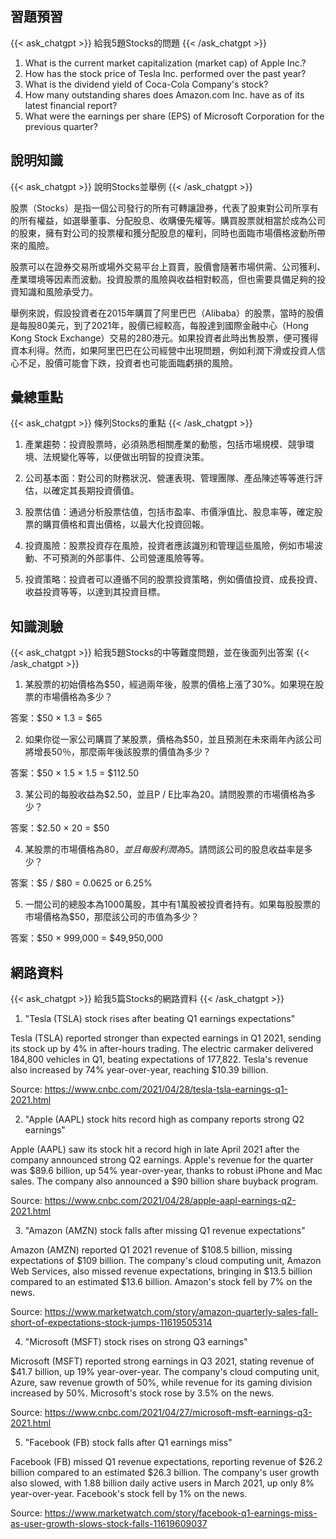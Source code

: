## 習題預習
{{< ask_chatgpt >}}
給我5題Stocks的問題
{{< /ask_chatgpt >}}



1. What is the current market capitalization (market cap) of Apple Inc.?
2. How has the stock price of Tesla Inc. performed over the past year?
3. What is the dividend yield of Coca-Cola Company's stock?
4. How many outstanding shares does Amazon.com Inc. have as of its latest financial report?
5. What were the earnings per share (EPS) of Microsoft Corporation for the previous quarter?   

## 說明知識
{{< ask_chatgpt >}}
說明Stocks並舉例
{{< /ask_chatgpt >}}



股票（Stocks）是指一個公司發行的所有可轉讓證券，代表了股東對公司所享有的所有權益，如選舉董事、分配股息、收購優先權等。購買股票就相當於成為公司的股東，擁有對公司的投票權和獲分配股息的權利，同時也面臨市場價格波動所帶來的風險。

股票可以在證券交易所或場外交易平台上買賣，股價會隨著市場供需、公司獲利、產業環境等因素而波動。投資股票的風險與收益相對較高，但也需要具備足夠的投資知識和風險承受力。

舉例來說，假設投資者在2015年購買了阿里巴巴（Alibaba）的股票，當時的股價是每股80美元，到了2021年，股價已經較高，每股達到國際金融中心（Hong Kong Stock Exchange）交易的280港元。如果投資者此時出售股票，便可獲得資本利得。然而，如果阿里巴巴在公司經營中出現問題，例如利潤下滑或投資人信心不足，股價可能會下跌，投資者也可能面臨虧損的風險。   

## 彙總重點
{{< ask_chatgpt >}}
條列Stocks的重點
{{< /ask_chatgpt >}}



1. 產業趨勢：投資股票時，必須熟悉相關產業的動態，包括市場規模、競爭環境、法規變化等等，以便做出明智的投資決策。

2. 公司基本面：對公司的財務狀況、營運表現、管理團隊、產品陳述等等進行評估，以確定其長期投資價值。

3. 股票估值：通過分析股票估值，包括市盈率、市價淨值比、股息率等，確定股票的購買價格和賣出價格，以最大化投資回報。

4. 投資風險：股票投資存在風險，投資者應該識別和管理這些風險，例如市場波動、不可預測的外部事件、公司營運風險等等。

5. 投資策略：投資者可以遵循不同的股票投資策略，例如價值投資、成長投資、收益投資等等，以達到其投資目標。   

## 知識測驗
{{< ask_chatgpt >}}
給我5題Stocks的中等難度問題，並在後面列出答案
{{< /ask_chatgpt >}}



1. 某股票的初始價格為$50，經過兩年後，股票的價格上漲了30%。如果現在股票的市場價格為多少？

答案：$50 × 1.3 = $65

2. 如果你從一家公司購買了某股票，價格為$50，並且預測在未來兩年內該公司將增長50％，那麼兩年後該股票的價值為多少？

答案：$50 × 1.5 × 1.5 = $112.50

3. 某公司的每股收益為$2.50，並且P / E比率為20。請問股票的市場價格為多少？

答案：$2.50 × 20 = $50

4. 某股票的市場價格為$80，並且每股利潤為$5。請問該公司的股息收益率是多少？

答案：$5 / $80 = 0.0625 or 6.25%

5. 一間公司的總股本為1000萬股，其中有1萬股被投資者持有。如果每股股票的市場價格為$50，那麼該公司的市值為多少？

答案：$50 × 999,000 = $49,950,000   

## 網路資料
{{< ask_chatgpt >}}
給我5篇Stocks的網路資料
{{< /ask_chatgpt >}}



1. "Tesla (TSLA) stock rises after beating Q1 earnings expectations"

Tesla (TSLA) reported stronger than expected earnings in Q1 2021, sending its stock up by 4% in after-hours trading. The electric carmaker delivered 184,800 vehicles in Q1, beating expectations of 177,822. Tesla's revenue also increased by 74% year-over-year, reaching $10.39 billion.

Source: https://www.cnbc.com/2021/04/28/tesla-tsla-earnings-q1-2021.html

2. "Apple (AAPL) stock hits record high as company reports strong Q2 earnings"

Apple (AAPL) saw its stock hit a record high in late April 2021 after the company announced strong Q2 earnings. Apple's revenue for the quarter was $89.6 billion, up 54% year-over-year, thanks to robust iPhone and Mac sales. The company also announced a $90 billion share buyback program.

Source: https://www.cnbc.com/2021/04/28/apple-aapl-earnings-q2-2021.html

3. "Amazon (AMZN) stock falls after missing Q1 revenue expectations"

Amazon (AMZN) reported Q1 2021 revenue of $108.5 billion, missing expectations of $109 billion. The company's cloud computing unit, Amazon Web Services, also missed revenue expectations, bringing in $13.5 billion compared to an estimated $13.6 billion. Amazon's stock fell by 7% on the news.

Source: https://www.marketwatch.com/story/amazon-quarterly-sales-fall-short-of-expectations-stock-jumps-11619505314

4. "Microsoft (MSFT) stock rises on strong Q3 earnings"

Microsoft (MSFT) reported strong earnings in Q3 2021, stating revenue of $41.7 billion, up 19% year-over-year. The company's cloud computing unit, Azure, saw revenue growth of 50%, while revenue for its gaming division increased by 50%. Microsoft's stock rose by 3.5% on the news.

Source: https://www.cnbc.com/2021/04/27/microsoft-msft-earnings-q3-2021.html

5. "Facebook (FB) stock falls after Q1 earnings miss"

Facebook (FB) missed Q1 revenue expectations, reporting revenue of $26.2 billion compared to an estimated $26.3 billion. The company's user growth also slowed, with 1.88 billion daily active users in March 2021, up only 8% year-over-year. Facebook's stock fell by 1% on the news.

Source: https://www.marketwatch.com/story/facebook-q1-earnings-miss-as-user-growth-slows-stock-falls-11619609037   


